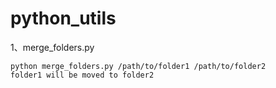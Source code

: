 # python_utils
1、merge_folders.py

```
python merge_folders.py /path/to/folder1 /path/to/folder2
folder1 will be moved to folder2 
```

